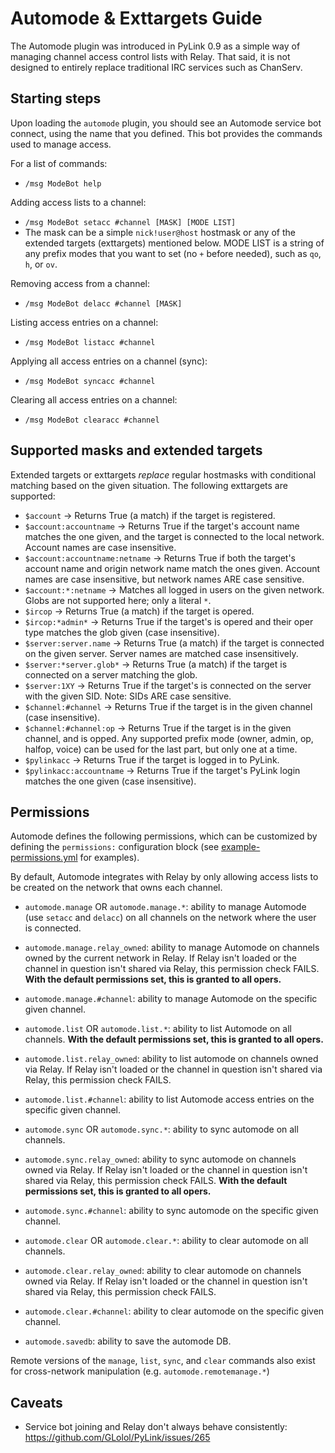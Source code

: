 # Automode & Exttargets Guide

The Automode plugin was introduced in PyLink 0.9 as a simple way of managing channel access control lists with Relay. That said, it is not designed to entirely replace traditional IRC services such as ChanServ.

## Starting steps

Upon loading the `automode` plugin, you should see an Automode service bot connect, using the name that you defined. This bot provides the commands used to manage access.

For a list of commands:
- `/msg ModeBot help`

Adding access lists to a channel:
- `/msg ModeBot setacc #channel [MASK] [MODE LIST]`
- The mask can be a simple `nick!user@host` hostmask or any of the extended targets (exttargets) mentioned below. MODE LIST is a string of any prefix modes that you want to set (no `+` before needed), such as `qo`, `h`, or `ov`.

Removing access from a channel:
- `/msg ModeBot delacc #channel [MASK]`

Listing access entries on a channel:
- `/msg ModeBot listacc #channel`

Applying all access entries on a channel (sync):
- `/msg ModeBot syncacc #channel`

Clearing all access entries on a channel:
- `/msg ModeBot clearacc #channel`

## Supported masks and extended targets

Extended targets or exttargets *replace* regular hostmasks with conditional matching based on the given situation. The following exttargets are supported:

- `$account` -> Returns True (a match) if the target is registered.
- `$account:accountname` -> Returns True if the target's account name matches the one given, and the target is connected to the local network. Account names are case insensitive.
- `$account:accountname:netname` -> Returns True if both the target's account name and origin network name match the ones given. Account names are case insensitive, but network names ARE case sensitive.
- `$account:*:netname` -> Matches all logged in users on the given network. Globs are not supported here; only a literal `*`.
- `$ircop` -> Returns True (a match) if the target is opered.
- `$ircop:*admin*` -> Returns True if the target's is opered and their oper type matches the glob given (case insensitive).
- `$server:server.name` -> Returns True (a match) if the target is connected on the given server. Server names are matched case insensitively.
- `$server:*server.glob*` -> Returns True (a match) if the target is connected on a server matching the glob.
- `$server:1XY` -> Returns True if the target's is connected on the server with the given SID. Note: SIDs ARE case sensitive.
- `$channel:#channel` -> Returns True if the target is in the given channel (case insensitive).
- `$channel:#channel:op` -> Returns True if the target is in the given channel, and is opped. Any supported prefix mode (owner, admin, op, halfop, voice) can be used for the last part, but only one at a time.
- `$pylinkacc` -> Returns True if the target is logged in to PyLink.
- `$pylinkacc:accountname` -> Returns True if the target's PyLink login matches the one given (case insensitive).

## Permissions

Automode defines the following permissions, which can be customized by defining the `permissions:` configuration block (see [example-permissions.yml](../example-permissions.yml) for examples).

By default, Automode integrates with Relay by only allowing access lists to be created on the network that owns each channel.

- `automode.manage` OR `automode.manage.*`: ability to manage Automode (use `setacc` and `delacc`) on all channels on the network where the user is connected.
- `automode.manage.relay_owned`: ability to manage Automode on channels owned by the current network in Relay. If Relay isn't loaded or the channel in question isn't shared via Relay, this permission check FAILS. **With the default permissions set, this is granted to all opers.**
- `automode.manage.#channel`: ability to manage Automode on the specific given channel.

- `automode.list` OR `automode.list.*`: ability to list Automode on all channels. **With the default permissions set, this is granted to all opers.**
- `automode.list.relay_owned`: ability to list automode on channels owned via Relay. If Relay isn't loaded or the channel in question isn't shared via Relay, this permission check FAILS.
- `automode.list.#channel`: ability to list Automode access entries on the specific given channel.

- `automode.sync` OR `automode.sync.*`: ability to sync automode on all channels.
- `automode.sync.relay_owned`: ability to sync automode on channels owned via Relay. If Relay isn't loaded or the channel in question isn't shared via Relay, this permission check FAILS. **With the default permissions set, this is granted to all opers.**
- `automode.sync.#channel`: ability to sync automode on the specific given channel.

- `automode.clear` OR `automode.clear.*`: ability to clear automode on all channels.
- `automode.clear.relay_owned`: ability to clear automode on channels owned via Relay. If Relay isn't loaded or the channel in question isn't shared via Relay, this permission check FAILS.
- `automode.clear.#channel`: ability to clear automode on the specific given channel.

- `automode.savedb`: ability to save the automode DB.

Remote versions of the `manage`, `list`, `sync`, and `clear` commands also exist for cross-network manipulation (e.g. `automode.remotemanage.*`)

## Caveats

- Service bot joining and Relay don't always behave consistently: https://github.com/GLolol/PyLink/issues/265
